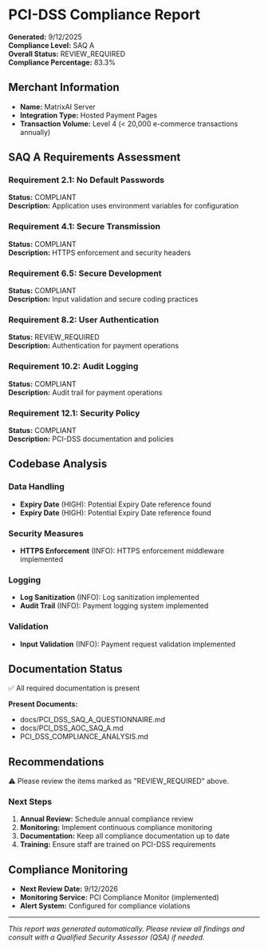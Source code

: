 # PCI-DSS Compliance Report

**Generated:** 9/12/2025  
**Compliance Level:** SAQ A  
**Overall Status:** REVIEW_REQUIRED  
**Compliance Percentage:** 83.3%

## Merchant Information

- **Name:** MatrixAI Server
- **Integration Type:** Hosted Payment Pages
- **Transaction Volume:** Level 4 (< 20,000 e-commerce transactions annually)

## SAQ A Requirements Assessment

### Requirement 2.1: No Default Passwords

**Status:** COMPLIANT  
**Description:** Application uses environment variables for configuration

### Requirement 4.1: Secure Transmission

**Status:** COMPLIANT  
**Description:** HTTPS enforcement and security headers

### Requirement 6.5: Secure Development

**Status:** COMPLIANT  
**Description:** Input validation and secure coding practices

### Requirement 8.2: User Authentication

**Status:** REVIEW_REQUIRED  
**Description:** Authentication for payment operations

### Requirement 10.2: Audit Logging

**Status:** COMPLIANT  
**Description:** Audit trail for payment operations

### Requirement 12.1: Security Policy

**Status:** COMPLIANT  
**Description:** PCI-DSS documentation and policies


## Codebase Analysis

### Data Handling
- **Expiry Date** (HIGH): Potential Expiry Date reference found
- **Expiry Date** (HIGH): Potential Expiry Date reference found

### Security Measures
- **HTTPS Enforcement** (INFO): HTTPS enforcement middleware implemented

### Logging
- **Log Sanitization** (INFO): Log sanitization implemented
- **Audit Trail** (INFO): Payment logging system implemented

### Validation
- **Input Validation** (INFO): Payment request validation implemented

## Documentation Status

✅ All required documentation is present

**Present Documents:**
- docs/PCI_DSS_SAQ_A_QUESTIONNAIRE.md
- docs/PCI_DSS_AOC_SAQ_A.md
- PCI_DSS_COMPLIANCE_ANALYSIS.md



## Recommendations

⚠️ Please review the items marked as "REVIEW_REQUIRED" above.

### Next Steps

1. **Annual Review:** Schedule annual compliance review
2. **Monitoring:** Implement continuous compliance monitoring
3. **Documentation:** Keep all compliance documentation up to date
4. **Training:** Ensure staff are trained on PCI-DSS requirements

## Compliance Monitoring

- **Next Review Date:** 9/12/2026
- **Monitoring Service:** PCI Compliance Monitor (implemented)
- **Alert System:** Configured for compliance violations

---

*This report was generated automatically. Please review all findings and consult with a Qualified Security Assessor (QSA) if needed.*
